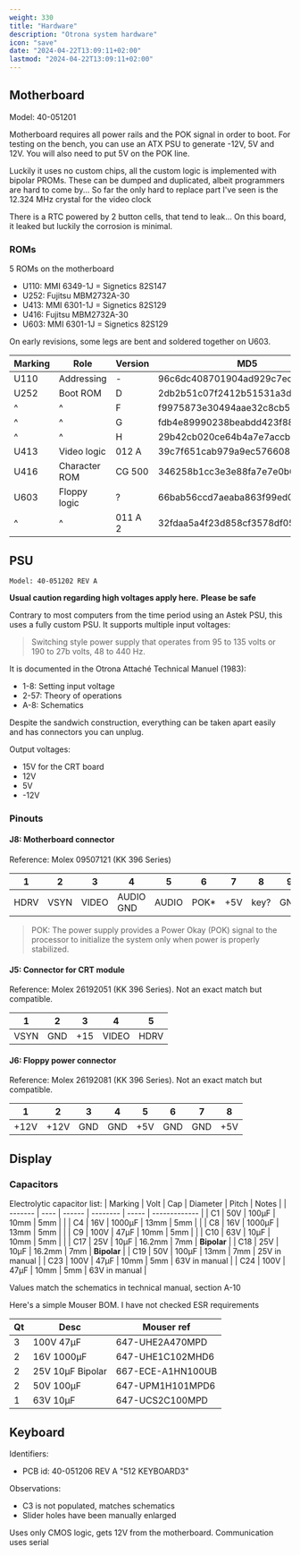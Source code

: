 ```yaml
---
weight: 330
title: "Hardware"
description: "Otrona system hardware"
icon: "save"
date: "2024-04-22T13:09:11+02:00"
lastmod: "2024-04-22T13:09:11+02:00"
---
```


## Motherboard

Model: 40-051201


Motherboard requires all power rails and the POK signal in order to boot.
For testing on the bench, you can use an ATX PSU to generate -12V, 5V and 12V. You will also need to put 5V on the POK line.

Luckily it uses no custom chips, all the custom logic is implemented with bipolar PROMs. These can be dumped and duplicated, albeit programmers are hard to come by...
So far the only hard to replace part I've seen is the 12.324 MHz crystal for the video clock

There is a RTC powered by 2 button cells, that tend to leak... On this board, it leaked but luckily the corrosion is minimal.

### ROMs

5 ROMs on the motherboard
* U110: MMI 6349-1J = Signetics 82S147
* U252: Fujitsu MBM2732A-30
* U413: MMI 6301-1J = Signetics 82S129
* U416: Fujitsu MBM2732A-30
* U603: MMI 6301-1J = Signetics 82S129

On early revisions, some legs are bent and soldered together on U603.

| Marking | Role          | Version | MD5                              |
| ------- | ------------- | ------- | -------------------------------- |
|   U110  | Addressing    | -       | 96c6dc408701904ad929c7ec9211a7ca |
|   U252  | Boot ROM      | D       | 2db2b51c07f2412b51531a3d4c3c21b1 |
|     ^   | ^             | F       | f9975873e30494aae32c8cb5385156a4 |
|     ^   | ^             | G       | fdb4e89990238beabdd423f8868203b9 |
|     ^   | ^             | H       | 29b42cb020ce64b4a7e7accb5bf182db |
|   U413  | Video logic   | 012 A   | 39c7f651cab979a9ec576608675d0c91 |
|   U416  | Character ROM | CG 500  | 346258b1cc3e3e88fa7e7e0b6a1984e7 |
|   U603  | Floppy logic  | ?       | 66bab56ccd7aeaba863f99ed0a2ede0c |
|     ^   | ^             | 011 A 2 | 32fdaa5a4f23d858cf3578df0564e145 |

## PSU

```
Model: 40-051202 REV A
```

**Usual caution regarding high voltages apply here.**
**Please be safe**

Contrary to most computers from the time period using an Astek PSU, this uses a fully custom PSU.
It supports multiple input voltages:
> Switching style power supply that operates from 95 to 135 volts or 190 to 27b volts, 48 to 440 Hz.

It is documented in the Otrona Attaché Technical Manuel (1983):
- 1-8: Setting input voltage
- 2-57: Theory of operations
- A-8: Schematics

Despite the sandwich construction, everything can be taken apart easily and has connectors you can unplug.

Output voltages:
- 15V for the CRT board
- 12V
- 5V
- -12V

### Pinouts

#### J8: Motherboard connector

Reference: Molex 09507121 (KK 396 Series)

|    1 |    2 |     3 |         4 |     5 |    6 |   7 |    8 |   9 |  10 |   11 |   12 |
| ---- | ---- | ----- | --------- | ----- | ---- | --- | ---- | --- | --- | ---- | ---- |
| HDRV | VSYN | VIDEO | AUDIO GND | AUDIO | POK* | +5V | key? | GND | GND | +12V | -12V |

> POK: The power supply provides a Power Okay (POK) signal to the processor to initialize the system only when power is properly stabilized.

#### J5: Connector for CRT module

Reference: Molex 26192051 (KK 396 Series). Not an exact match but compatible.

|    1 |   2 |   3 |     4 |    5 |
| ---- | --- | --- | ----- | ---- |
| VSYN | GND | +15 | VIDEO | HDRV |

#### J6: Floppy power connector

Reference: Molex 26192081 (KK 396 Series). Not an exact match but compatible.

|    1 |    2 |   3 |   4 |   5 |   6 |   7 |   8 |
| ---- | ---- | --- | --- | --- | --- | --- | --- |
| +12V | +12V | GND | GND | +5V | GND | GND | +5V |

## Display

### Capacitors

Electrolytic capacitor list:
| Marking | Volt | Cap    | Diameter | Pitch | Notes         |
| ------- | ---- | ------ | -------- | ----- | ------------- |
| C1      | 50V  | 100µF  | 10mm     | 5mm   |               |
| C4      | 16V  | 1000µF | 13mm     | 5mm   |               |
| C8      | 16V  | 1000µF | 13mm     | 5mm   |               |
| C9      | 100V | 47µF   | 10mm     | 5mm   |               |
| C10     | 63V  | 10µF   | 10mm     | 5mm   |               |
| C17     | 25V  | 10µF   | 16.2mm   | 7mm   | **Bipolar**   |
| C18     | 25V  | 10µF   | 16.2mm   | 7mm   | **Bipolar**   |
| C19     | 50V  | 100µF  | 13mm     | 7mm   | 25V in manual |
| C23     | 100V | 47µF   | 10mm     | 5mm   | 63V in manual |
| C24     | 100V | 47µF   | 10mm     | 5mm   | 63V in manual |

Values match the schematics in technical manual, section A-10

Here's a simple Mouser BOM. I have not checked ESR requirements

| Qt | Desc             | Mouser ref        |
| -- | ---------------- | ----------------- |
| 3  | 100V 47µF        | 647-UHE2A470MPD   |
| 2  | 16V 1000µF       | 647-UHE1C102MHD6  |
| 2  | 25V 10µF Bipolar | 667-ECE-A1HN100UB |
| 2  | 50V 100µF        | 647-UPM1H101MPD6  |
| 1  | 63V 10µF         | 647-UCS2C100MPD   |

## Keyboard

Identifiers:
- PCB id: 40-051206 REV A "512 KEYBOARD3"

Observations:
- C3 is not populated, matches schematics
- Slider holes have been manually enlarged

Uses only CMOS logic, gets 12V from the motherboard. Communication uses serial